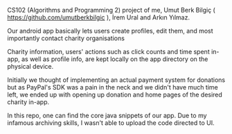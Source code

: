 CS102 (Algorithms and Programming 2) project of me, Umut Berk Bilgiç ( https://github.com/umutberkbilgic ), İrem Ural and Arkın Yılmaz.

Our android app basically lets users create profiles, edit them, and most importantly contact charity organisations

Charity information, users' actions such as click counts and time spent in-app, as well as profile info, are kept locally on the app directory on the physical device. 

Initially we thought of implementing an actual payment system for donations but as PayPal's SDK was a pain in the neck and we didn't have much time left, we ended up with opening up donation and home pages of the desired charity in-app.

In this repo, one can find the core java snippets of our app. Due to my infamous archiving skills, I wasn't able to upload the code directed to UI.

